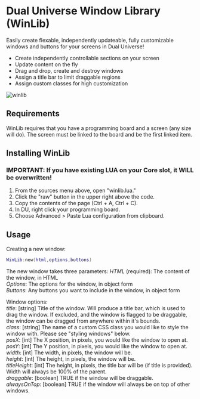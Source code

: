 # Dual Universe Window Library (WinLib)
Easily create flexable, independently updateable, fully customizable windows and buttons for your screens in Dual Universe!
* Create independently controllable sections on your screen
* Update content on the fly
* Drag and drop, create and destroy windows
* Assign a title bar to limit draggable regions
* Assign custom classes for high customization

![winlib](https://user-images.githubusercontent.com/7476963/99282992-07236700-27fa-11eb-8b77-bc749330678b.png)

## Requirements
WinLib requires that you have a programming board and a screen (any size will do). The screen must be linked to the board and be the first linked item.

## Installing WinLib
### IMPORTANT: If you have existing LUA on your Core slot, it WILL be overwritten!
1. From the sources menu above, open "winlib.lua."
2. Click the "raw" button in the upper right above the code.
3. Copy the contents of the page (Ctrl + A, Ctrl + C).
4. In DU, right click your programming board.
5. Choose Advanced > Paste Lua configuration from clipboard.

## Usage

Creating a new window:
```lua
WinLib:new(html,options,buttons)
```
The new window takes three parameters:
*HTML* (required): The content of the window, in HTML<br />
*Options*: The options for the window, in object form<br />
*Buttons*: Any buttons you want to include in the window, in object form

Window options:<br />
*title*: [string] Title of the window. Will produce a title bar, which is used to drag the window. If excluded, and the window is flagged to be draggable, the window can be dragged from anywhere within it's bounds.<br />
*class*: [string] The name of a custom CSS class you would like to style the window with. Please see "styling windows" below.<br />
*posX*: [int] The X position, in pixels, you would like the window to open at.<br />
*posY*: [int] The Y position, in pixels, you would like the window to open at.<br />
*width*: [int] The width, in pixels, the window will be.<br />
*height*: [int] The height, in pixels, the window will be.<br />
*titleHeight*: [int] The height, in pixels, the title bar will be (if title is provided). Width will always be 100% of the parent.<br />
*draggable*: [boolean] TRUE if the window will be draggable.<br />
*alwaysOnTop*: [boolean] TRUE if the window will always be on top of other windows.<br />

